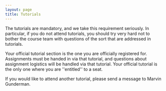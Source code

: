 ```yaml
---
layout: page
title: Tutorials
---
```


The tutorials are mandatory, and we take this requirement seriously.  In particular, if you do not attend tutorials, you should try very hard not to bother the course team with questions of the sort that are addressed in tutorials.

Your official tutorial section is the one you are officially registered for.  Assignments must be handed in via that tutorial, and questions about assignment logistics will be handled via that tutorial.  Your official tutorial is the only one where you are ''entitled'' to a seat.

If you would like to attend another tutorial, please send a message to Marvin Gunderman.

